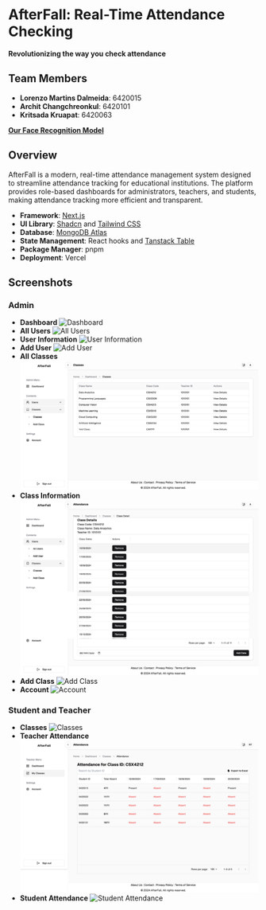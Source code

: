 # AfterFall: Real-Time Attendance Checking

**Revolutionizing the way you check attendance**

## Team Members
- **Lorenzo Martins Dalmeida**: 6420015
- **Archit Changchreonkul**: 6420101
- **Kritsada Kruapat**: 6420063

**[Our Face Recognition Model](https://github.com/OwenYooYoo/webcam-antispoofing)**

## Overview

AfterFall is a modern, real-time attendance management system designed to streamline attendance tracking for educational institutions. The platform provides role-based dashboards for administrators, teachers, and students, making attendance tracking more efficient and transparent.

- **Framework**: [Next.js](https://nextjs.org/) 
- **UI Library**: [Shadcn](https://ui.shadcn.com/) and [Tailwind CSS](https://tailwindcss.com/)
- **Database**: [MongoDB Atlas](https://www.mongodb.com/cloud/atlas)
- **State Management**: React hooks and [Tanstack Table](https://tanstack.com/table)
- **Package Manager**: pnpm
- **Deployment**: Vercel

## Screenshots

### Admin
- **Dashboard**
![Dashboard](./img/admin/dashboard.png)
- **All Users**
![All Users](./img/admin/allUsers.png)
- **User Information**
![User Information](./img/admin/studentInfo.png)
- **Add User**
![Add User](./img/admin/addUser.png)
- **All Classes**
![All Classes](./img/admin/classes.png)
- **Class Information**
![Class Information](./img/admin/classInfo.png)
- **Add Class**
![Add Class](./img/admin/addClass.png)
- **Account**
![Account](./img/admin/account.png)

### Student and Teacher
- **Classes**
![Classes](./img/student/classes.png)
- **Teacher Attendance**
![Teacher Attendance](./img/teacher/attendance.png)
- **Student Attendance**
![Student Attendance](./img/student/attendance.png)


